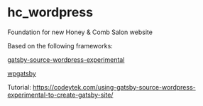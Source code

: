 # hc_wordpress

Foundation for new Honey & Comb Salon website

Based on the following frameworks:

[gatsby-source-wordpress-experimental](https://github.com/gatsbyjs/gatsby-source-wordpress-experimental)


[wpgatsby](https://github.com/gatsbyjs/wp-gatsby)

Tutorial:
https://codeytek.com/using-gatsby-source-wordpress-experimental-to-create-gatsby-site/
